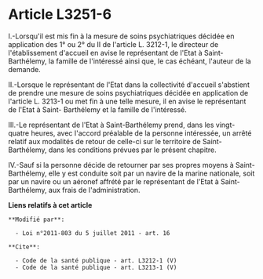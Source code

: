 # Article L3251-6

I.-Lorsqu'il est mis fin à la mesure de soins psychiatriques décidée en application des 1° ou 2° du II de l'article L.
3212-1, le directeur de l'établissement d'accueil en avise le représentant de l'Etat à Saint-Barthélemy, la famille de
l'intéressé ainsi que, le cas échéant, l'auteur de la demande. 

II.-Lorsque le représentant de l'Etat dans la collectivité d'accueil s'abstient de prendre une mesure de soins psychiatriques
décidée en application de l'article L. 3213-1 ou met fin à une telle mesure, il en avise le représentant de l'Etat à Saint-
Barthélemy et la famille de l'intéressé. 

III.-Le représentant de l'Etat à Saint-Barthélemy prend, dans les vingt-quatre heures, avec l'accord préalable de la personne
intéressée, un arrêté relatif aux modalités de retour de celle-ci sur le territoire de Saint-Barthélemy, dans les conditions
prévues par le présent chapitre. 

IV.-Sauf si la personne décide de retourner par ses propres moyens à Saint-Barthélemy, elle y est conduite soit par un navire
de la marine nationale, soit par un navire ou un aéronef affrété par le représentant de l'Etat à Saint-Barthélemy, aux frais
de l'administration.

**Liens relatifs à cet article**

	**Modifié par**:

	  - Loi n°2011-803 du 5 juillet 2011 - art. 16

	**Cite**:

	  - Code de la santé publique - art. L3212-1 (V)
	  - Code de la santé publique - art. L3213-1 (V)
